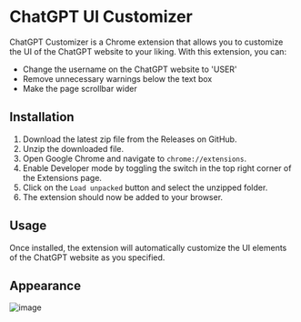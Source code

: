 # ChatGPT UI Customizer

ChatGPT Customizer is a Chrome extension that allows you to customize the UI of the ChatGPT website to your liking. With this extension, you can:

- Change the username on the ChatGPT website to 'USER'
- Remove unnecessary warnings below the text box
- Make the page scrollbar wider

## Installation

1. Download the latest zip file from the Releases on GitHub.
2. Unzip the downloaded file.
3. Open Google Chrome and navigate to `chrome://extensions`.
4. Enable Developer mode by toggling the switch in the top right corner of the Extensions page.
5. Click on the `Load unpacked` button and select the unzipped folder.
6. The extension should now be added to your browser.

## Usage

Once installed, the extension will automatically customize the UI elements of the ChatGPT website as you specified.

## Appearance

![image](https://github.com/masachika-kamada/ChatGPT-WideScreen-Adjuster/assets/63488322/77dbab37-ea5d-4491-a99b-ff4a19415283)
